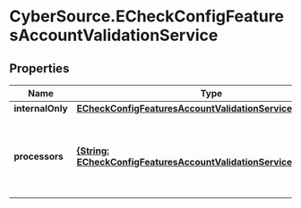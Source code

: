 # CyberSource.ECheckConfigFeaturesAccountValidationService

## Properties
Name | Type | Description | Notes
------------ | ------------- | ------------- | -------------
**internalOnly** | [**ECheckConfigFeaturesAccountValidationServiceInternalOnly**](ECheckConfigFeaturesAccountValidationServiceInternalOnly.md) |  | [optional] 
**processors** | [**{String: ECheckConfigFeaturesAccountValidationServiceProcessors}**](ECheckConfigFeaturesAccountValidationServiceProcessors.md) | *NEW* Payment Processing connection used to support eCheck, aka ACH, payment methods. Example * \&quot;bofaach\&quot; * \&quot;wellsfargoach\&quot;  | [optional] 



